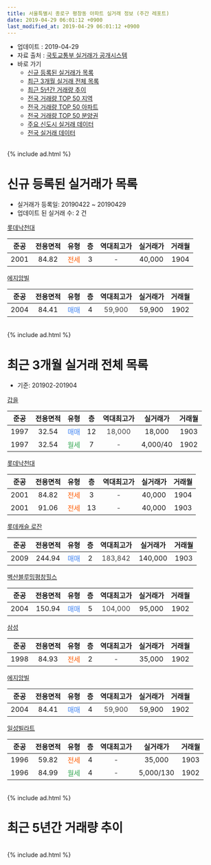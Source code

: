 ```yaml
---
title: 서울특별시 종로구 평창동 아파트 실거래 정보 (주간 레포트)
date: 2019-04-29 06:01:12 +0900
last_modified_at: 2019-04-29 06:01:12 +0900
---
```


* 업데이트 : 2019-04-29
* 자료 출처 : [국토교통부 실거래가 공개시스템](http://rt.molit.go.kr)
* 바로 가기
    * [신규 등록된 실거래가 목록](#신규-등록된-실거래가-목록)
    * [최근 3개월 실거래 전체 목록](#최근-3개월-실거래-전체-목록)
    * [최근 5년간 거래량 추이](#최근-5년간-거래량-추이)
    * [전국 거래량 TOP 50 지역](https://inasie.github.io/apt-trade-info/최근-3개월-전국에서-가장-거래가-많이-발생한-지역)
    * [전국 거래량 TOP 50 아파트](https://inasie.github.io/apt-trade-info/최근-3개월-전국에서-가장-거래가-많이-발생한-아파트)
    * [전국 거래량 TOP 50 분양권](https://inasie.github.io/apt-trade-info/최근-3개월-전국에서-가장-거래가-많이-발생한-분양권)
    * [주요 신도시 실거래 데이터](https://inasie.github.io/apt-trade-info/주요-신도시)
    * [전국 실거래 데이터](https://inasie.github.io/apt-trade-info/전국)
<br>
{% include ad.html %}
<br>

# 신규 등록된 실거래가 목록
* 실거래가 등록일: 20190422 ~ 20190429
* 업데이트 된 실거래 수: 2 건


[롯데낙천대](https://search.naver.com/search.naver?query=%EC%84%9C%EC%9A%B8%ED%8A%B9%EB%B3%84%EC%8B%9C+%EC%A2%85%EB%A1%9C%EA%B5%AC+%ED%8F%89%EC%B0%BD%EB%8F%99+%EB%A1%AF%EB%8D%B0%EB%82%99%EC%B2%9C%EB%8C%80)

|준공|전용면적|유형|층|역대최고가|실거래가|거래월|
|:---:|:---:|:---:|:---:|:---:|:---:|:---:|
|2001|84.82|<span style="color:#ff5a00">전세</span>|3|<span style="color:#444444">-</span>|40,000|1904|

[에지앙빌](https://search.naver.com/search.naver?query=%EC%84%9C%EC%9A%B8%ED%8A%B9%EB%B3%84%EC%8B%9C+%EC%A2%85%EB%A1%9C%EA%B5%AC+%ED%8F%89%EC%B0%BD%EB%8F%99+%EC%97%90%EC%A7%80%EC%95%99%EB%B9%8C)

|준공|전용면적|유형|층|역대최고가|실거래가|거래월|
|:---:|:---:|:---:|:---:|:---:|:---:|:---:|
|2004|84.41|<span style="color:#4285f3">매매</span>|4|<span style="color:#444444">59,900</span>|59,900|1902|


<br>
{% include ad.html %}
<br>

# 최근 3개월 실거래 전체 목록
* 기준: 201902-201904


[갑을](https://search.naver.com/search.naver?query=%EC%84%9C%EC%9A%B8%ED%8A%B9%EB%B3%84%EC%8B%9C+%EC%A2%85%EB%A1%9C%EA%B5%AC+%ED%8F%89%EC%B0%BD%EB%8F%99+%EA%B0%91%EC%9D%84)

|준공|전용면적|유형|층|역대최고가|실거래가|거래월|
|:---:|:---:|:---:|:---:|:---:|:---:|:---:|
|1997|32.54|<span style="color:#4285f3">매매</span>|12|<span style="color:#444444">18,000</span>|18,000|1903|
|1997|32.54|<span style="color:#34a853">월세</span>|7|<span style="color:#444444">-</span>|4,000/40|1902|

[롯데낙천대](https://search.naver.com/search.naver?query=%EC%84%9C%EC%9A%B8%ED%8A%B9%EB%B3%84%EC%8B%9C+%EC%A2%85%EB%A1%9C%EA%B5%AC+%ED%8F%89%EC%B0%BD%EB%8F%99+%EB%A1%AF%EB%8D%B0%EB%82%99%EC%B2%9C%EB%8C%80)

|준공|전용면적|유형|층|역대최고가|실거래가|거래월|
|:---:|:---:|:---:|:---:|:---:|:---:|:---:|
|2001|84.82|<span style="color:#ff5a00">전세</span>|3|<span style="color:#444444">-</span>|40,000|1904|
|2001|91.06|<span style="color:#ff5a00">전세</span>|13|<span style="color:#444444">-</span>|40,000|1903|

[롯데캐슬 로잔](https://search.naver.com/search.naver?query=%EC%84%9C%EC%9A%B8%ED%8A%B9%EB%B3%84%EC%8B%9C+%EC%A2%85%EB%A1%9C%EA%B5%AC+%ED%8F%89%EC%B0%BD%EB%8F%99+%EB%A1%AF%EB%8D%B0%EC%BA%90%EC%8A%AC+%EB%A1%9C%EC%9E%94)

|준공|전용면적|유형|층|역대최고가|실거래가|거래월|
|:---:|:---:|:---:|:---:|:---:|:---:|:---:|
|2009|244.94|<span style="color:#4285f3">매매</span>|2|<span style="color:#444444">183,842</span>|140,000|1903|

[벽산블루밍평창힐스](https://search.naver.com/search.naver?query=%EC%84%9C%EC%9A%B8%ED%8A%B9%EB%B3%84%EC%8B%9C+%EC%A2%85%EB%A1%9C%EA%B5%AC+%ED%8F%89%EC%B0%BD%EB%8F%99+%EB%B2%BD%EC%82%B0%EB%B8%94%EB%A3%A8%EB%B0%8D%ED%8F%89%EC%B0%BD%ED%9E%90%EC%8A%A4)

|준공|전용면적|유형|층|역대최고가|실거래가|거래월|
|:---:|:---:|:---:|:---:|:---:|:---:|:---:|
|2004|150.94|<span style="color:#4285f3">매매</span>|5|<span style="color:#444444">104,000</span>|95,000|1902|

[삼성](https://search.naver.com/search.naver?query=%EC%84%9C%EC%9A%B8%ED%8A%B9%EB%B3%84%EC%8B%9C+%EC%A2%85%EB%A1%9C%EA%B5%AC+%ED%8F%89%EC%B0%BD%EB%8F%99+%EC%82%BC%EC%84%B1)

|준공|전용면적|유형|층|역대최고가|실거래가|거래월|
|:---:|:---:|:---:|:---:|:---:|:---:|:---:|
|1998|84.93|<span style="color:#ff5a00">전세</span>|2|<span style="color:#444444">-</span>|35,000|1902|

[에지앙빌](https://search.naver.com/search.naver?query=%EC%84%9C%EC%9A%B8%ED%8A%B9%EB%B3%84%EC%8B%9C+%EC%A2%85%EB%A1%9C%EA%B5%AC+%ED%8F%89%EC%B0%BD%EB%8F%99+%EC%97%90%EC%A7%80%EC%95%99%EB%B9%8C)

|준공|전용면적|유형|층|역대최고가|실거래가|거래월|
|:---:|:---:|:---:|:---:|:---:|:---:|:---:|
|2004|84.41|<span style="color:#4285f3">매매</span>|4|<span style="color:#444444">59,900</span>|59,900|1902|

[일성빌라트](https://search.naver.com/search.naver?query=%EC%84%9C%EC%9A%B8%ED%8A%B9%EB%B3%84%EC%8B%9C+%EC%A2%85%EB%A1%9C%EA%B5%AC+%ED%8F%89%EC%B0%BD%EB%8F%99+%EC%9D%BC%EC%84%B1%EB%B9%8C%EB%9D%BC%ED%8A%B8)

|준공|전용면적|유형|층|역대최고가|실거래가|거래월|
|:---:|:---:|:---:|:---:|:---:|:---:|:---:|
|1996|59.82|<span style="color:#ff5a00">전세</span>|4|<span style="color:#444444">-</span>|35,000|1903|
|1996|84.99|<span style="color:#34a853">월세</span>|4|<span style="color:#444444">-</span>|5,000/130|1902|


<br>
{% include ad.html %}
<br>

# 최근 5년간 거래량 추이


<div style="width:100%;">
    <canvas id="deal_progress" height="200"></canvas>
</div>

<script>
new Chart(document.getElementById("deal_progress"), {
    type: 'line',
    data: {
        labels: ['201404','201405','201406','201407','201408','201409','201410','201411','201412','201501','201502','201503','201504','201505','201506','201507','201508','201509','201510','201511','201512','201601','201602','201603','201604','201605','201606','201607','201608','201609','201610','201611','201612','201701','201702','201703','201704','201705','201706','201707','201708','201709','201710','201711','201712','201801','201802','201803','201804','201805','201806','201807','201808','201809','201810','201811','201812','201901','201902','201903','201904'],
        datasets: [{
            label: '매매',
            pointRadius: 1,
            data: [2, 3, 1, 4, 4, 3, 4, 3, 2, 4, 1, 4, 1, 7, 4, 3, 1, 2, 6, 6, 3, 4, 15, 13, 7, 3, 1, 2, 2, 1, 4, 4, 4, 9, 4, 4, 3, 4, 10, 11, 2, 0, 3, 7, 6, 5, 6, 10, 5, 8, 3, 4, 5, 4, 2, 14, 4, 5, 2, 2, 0],
            borderColor: "rgba(255, 201, 14, 1)",
            backgroundColor: "rgba(255, 201, 14, 0.5)",
            fill: false,
            lineTension: 0
        },{
            label: '전월세',
            pointRadius: 1,
            data: [2, 5, 7, 8, 2, 2, 9, 4, 3, 6, 3, 4, 2, 2, 1, 5, 1, 4, 9, 4, 3, 4, 10, 4, 5, 4, 7, 5, 1, 5, 9, 5, 4, 1, 7, 3, 2, 3, 1, 2, 6, 3, 7, 4, 5, 3, 2, 10, 4, 6, 4, 5, 5, 5, 5, 5, 5, 3, 3, 2, 1],
            borderColor: "rgba(0, 141, 185, 1)",
            backgroundColor: "rgba(0, 141, 185, 0.5)",
            fill: false,
            lineTension: 0
        }
        ]
    },
    options: {
        responsive: true,
        title: {
            display: false
        },
        tooltips: {
            mode: 'index',
            intersect: false
        },
        hover: {
            mode: 'nearest',
            intersect: true
        },
        scales: {
            xAxes: [{
                display: true,
                scaleLabel: {
                    display: true,
                    labelString: '년/월'
                }
            }],
            yAxes: [{
                display: true,
                ticks: {
                    suggestedMin: 0,
                },
                scaleLabel: {
                    display: true,
                    labelString: '실거래 수'
                }
            }]
        }
    }
});

</script>


<br>
{% include ad.html %}
<br>

